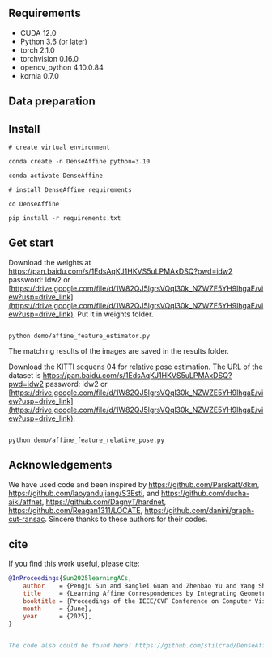 ## Requirements
- CUDA 12.0
- Python 3.6 (or later)
- torch 2.1.0
- torchvision 0.16.0
- opencv_python 4.10.0.84
- kornia 0.7.0
## Data preparation



## Install 

```shell
# create virtual environment

conda create -n DenseAffine python=3.10

conda activate DenseAffine

# install DenseAffine requirements

cd DenseAffine

pip install -r requirements.txt

```

## Get start
Download the weights at https://pan.baidu.com/s/1EdsAqKJ1HKVS5uLPMAxDSQ?pwd=idw2 password: idw2 or [https://drive.google.com/file/d/1W82QJ5lgrsVQql30k_NZWZE5YH9lhgaE/view?usp=drive_link](https://drive.google.com/file/d/1W82QJ5lgrsVQql30k_NZWZE5YH9lhgaE/view?usp=drive_link).  Put it in weights folder.


```shell

python demo/affine_feature_estimator.py
```
The matching results of the images are saved in the results folder.

Download the KITTI sequens 04 for relative pose estimation. The URL of the dataset is https://pan.baidu.com/s/1EdsAqKJ1HKVS5uLPMAxDSQ?pwd=idw2 password: idw2 or [https://drive.google.com/file/d/1W82QJ5lgrsVQql30k_NZWZE5YH9lhgaE/view?usp=drive_link](https://drive.google.com/file/d/1W82QJ5lgrsVQql30k_NZWZE5YH9lhgaE/view?usp=drive_link).
```shell

python demo/affine_feature_relative_pose.py
```


## Acknowledgements
We have used code and been inspired by https://github.com/Parskatt/dkm, https://github.com/laoyandujiang/S3Esti, and https://github.com/ducha-aiki/affnet, https://github.com/DagnyT/hardnet, https://github.com/Reagan1311/LOCATE, https://github.com/danini/graph-cut-ransac. Sincere thanks to these authors for their codes.

## cite
If you find this work useful, please cite:
```bibtex
@InProceedings{Sun2025learningACs,
    author    = {Pengju Sun and Banglei Guan and Zhenbao Yu and Yang Shang and Qifeng Yu and Daniel Barath},
    title     = {Learning Affine Correspondences by Integrating Geometric Constraints},
    booktitle = {Proceedings of the IEEE/CVF Conference on Computer Vision and Pattern Recognition (CVPR)},
    month     = {June},
    year      = {2025},
}


The code also could be found here! https://github.com/stilcrad/DenseAffine
